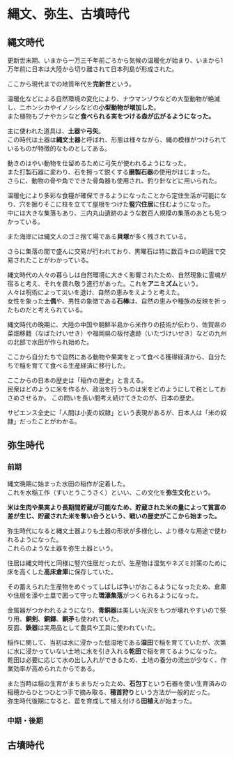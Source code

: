 # 縄文、弥生、古墳時代

## 縄文時代
更新世末期、いまから一万三千年前ごろから気候の温暖化が始まり、いまから1万年前に日本は大陸から切り離されて日本列島が形成された。  

ここから現代までの地質年代を**完新世**という。

温暖化などによる自然環境の変化により、ナウマンゾウなどの大型動物が絶滅し、ニホンシカやイノシシなどの**小型動物が増加した**。  
また植物もブナやカシなど**食べられる実をつける森が広がるようになった。**

主に使われた道具は、**土器**や**弓矢**。  
この時代は土器は**縄文土器**と呼ばれ、形態は様々ながら、縄の模様がつけられているものが特徴的なものとしてある。

動きのはやい動物を仕留めるために弓矢が使われるようになった。  
また打製石器に変わり、石を擦って鋭くする**磨製石器**の使用がはじまった。  
さらに、動物の骨や角でできた骨角器も使用され、釣り針などに用いられた。

温暖化により多彩な食糧が確保できるようになったことから定住生活が可能になり、穴を掘りそこに柱を立てて屋根をつけた**竪穴住居**に住むようになった。  
中には大きな集落もあり、三内丸山遺跡のような数百人規模の集落のあとも見つかっている。

また海岸には縄文人のゴミ捨て場である**貝塚**が多く残されている。

さらに集落の間で盛んに交易が行われており、黒曜石は特に数百キロの範囲で交易されたことがわかっている。

縄文時代の人々の暮らしは自然環境に大きく影響されたため、自然現象に霊魂が宿ると考え、それを畏れ敬う進行があった。これを**アニミズム**という。  
人々は呪術によって災いを退け、自然の恵みをえようと考えた。  
女性を象った**土偶**や、男性の象徴である**石棒**は、自然の恵みや種族の反映を祈ったものだと考えられている。

縄文時代の晩期に、大陸の中国や朝鮮半島から米作りの技術が伝わり、佐賀県の菜畑移籍（なばたけいせき）や福岡県の板付遺跡（いたづけいせき）などの九州の北部で水田が作られ始めた。

ここから自分たちで自然にある動物や果実をとって食べる獲得経済から、自分たちで稲を育てて食べる生産経済に移行した。

ここからの日本の歴史は「稲作の歴史」と言える。  
民衆はどのように米を作るか、政治を行うものは米をどのようにして税としておさめさせるか。
この問いを長い間考え続けてきたのが、日本の歴史。

サピエンス全史に「人間は小麦の奴隷」という表現があるが、日本人は「米の奴隷」だったことがわかる。


## 弥生時代
### 前期
縄文晩期に始まった水田の稲作が定着した。  
これを水稲工作（すいとうこうさく）といい、この文化を**弥生文化**という。

**米は生肉や果実より長期間貯蔵が可能なため、貯蔵された米の量によって貧富の差が生じ、貯蔵された米を奪い合うという、戦いの歴史がここから始まった。**

弥生時代になると縄文土器よりも土器の形状が多様化し、より様々な用途で使われるようになった。  
これらのような土器を弥生土器という。

住居は縄文時代と同様に竪穴住居だったが、生産物は湿気やネズミ対策のために床を高くした**高床倉庫**に保存していた。

その蓄えられた生産物をめぐってしばしば争いがおこるようになったため、倉庫や住居を濠や土塁で囲って守った**環濠集落**がつくられるようになった。

金属器がつかわれるようになり、**青銅器**は美しい光沢をもつが壊れやすいので祭り用、**銅剣**、**銅鐸**、**銅矛**も使われていた。  
反面、**鉄器**は実用品として農具や工具に使われていた。

稲作に関して、当初は水に浸かった低湿地である**湿田**で稲を育てていたが、次第に水に浸かっていない土地に水を引き入れる**乾田**で稲を育てるようになった。
乾田は必要に応じて水の出し入れができるため、土地の養分の流出が少なく、作業効率が高められたからである。

また当時は稲の生育がまちまちだったため、**石包丁**という石器を使い生育済みの稲穂からひとつひとつ手で摘み取る、**穂首狩り**という方法が一般的だった。  
弥生時代後期になると、苗を育成して植え付ける**田植え**が始まった。

### 中期・後期

## 古墳時代
